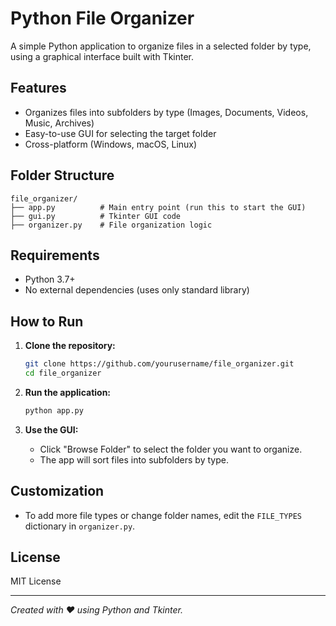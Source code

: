 # Python File Organizer

A simple Python application to organize files in a selected folder by type, using a graphical interface built with Tkinter.

## Features

- Organizes files into subfolders by type (Images, Documents, Videos, Music, Archives)
- Easy-to-use GUI for selecting the target folder
- Cross-platform (Windows, macOS, Linux)

## Folder Structure

```
file_organizer/
├── app.py          # Main entry point (run this to start the GUI)
├── gui.py          # Tkinter GUI code
├── organizer.py    # File organization logic
```

## Requirements

- Python 3.7+
- No external dependencies (uses only standard library)

## How to Run

1. **Clone the repository:**

   ```bash
   git clone https://github.com/yourusername/file_organizer.git
   cd file_organizer
   ```

2. **Run the application:**

   ```bash
   python app.py
   ```

3. **Use the GUI:**
   - Click "Browse Folder" to select the folder you want to organize.
   - The app will sort files into subfolders by type.

## Customization

- To add more file types or change folder names, edit the `FILE_TYPES` dictionary in `organizer.py`.

## License

MIT License

---

_Created with ❤️ using Python and Tkinter._
